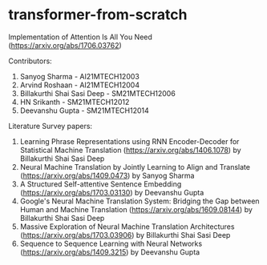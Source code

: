 # transformer-from-scratch
Implementation of Attention Is All You Need (https://arxiv.org/abs/1706.03762)

Contributors:
1) Sanyog Sharma - AI21MTECH12003
2) Arvind Roshaan - AI21MTECH12004
3) Billakurthi Shai Sasi Deep - SM21MTECH12006
4) HN Srikanth - SM21MTECH12012
5) Deevanshu Gupta - SM21MTECH12014

Literature Survey papers:
1) Learning Phrase Representations using RNN Encoder-Decoder for Statistical Machine Translation (https://arxiv.org/abs/1406.1078) by Billakurthi Shai Sasi Deep
2) Neural Machine Translation by Jointly Learning to Align and Translate (https://arxiv.org/abs/1409.0473) by Sanyog Sharma
3) A Structured Self-attentive Sentence Embedding (https://arxiv.org/abs/1703.03130) by Deevanshu Gupta
4) Google's Neural Machine Translation System: Bridging the Gap between Human and Machine Translation (https://arxiv.org/abs/1609.08144) by Billakurthi Shai Sasi Deep
5) Massive Exploration of Neural Machine Translation Architectures (https://arxiv.org/abs/1703.03906) by Billakurthi Shai Sasi Deep
6) Sequence to Sequence Learning with Neural Networks (https://arxiv.org/abs/1409.3215) by Deevanshu Gupta

